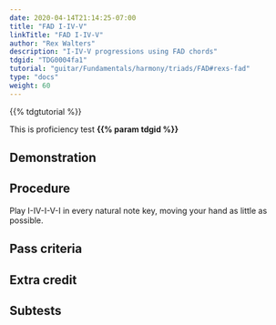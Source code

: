 ```yaml
---
date: 2020-04-14T21:14:25-07:00
title: "FAD I-IV-V"
linkTitle: "FAD I-IV-V"
author: "Rex Walters"
description: "I-IV-V progressions using FAD chords"
tdgid: "TDG0004fa1"
tutorial: "guitar/Fundamentals/harmony/triads/FAD#rexs-fad"
type: "docs"
weight: 60
---
```


{{% tdgtutorial %}}

This is proficiency test **{{% param tdgid %}}**

## Demonstration

## Procedure

Play I-IV-I-V-I in every natural note key, moving your hand as little as possible.

## Pass criteria

## Extra credit

## Subtests
